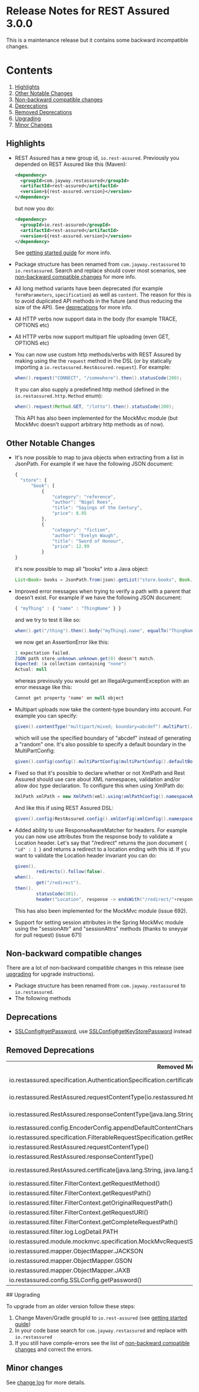 # Release Notes for REST Assured 3.0.0 #

This is a maintenance release but it contains some backward incompatible changes.

# Contents
1. [Highlights](#highlights)
1. [Other Notable Changes](#other-notable-changes)
1. [Non-backward compatible changes](#non-backward-compatible-changes)
1. [Deprecations](#deprecations)
1. [Removed Deprecations](#removed-deprecations)
1. [Upgrading](#upgrading)
1. [Minor Changes](#minor-changes)

## Highlights
* REST Assured has a new group id, `io.rest-assured`. Previously you depended on REST Assured like this (Maven):
  
  ```xml
  <dependency>
    <groupId>com.jayway.restassured</groupId>
    <artifactId>rest-assured</artifactId>
    <version>${rest-assured.version}</version>
  </dependency>

  ```

  but now you do:

  ```xml
  <dependency>
    <groupId>io.rest-assured</groupId>
    <artifactId>rest-assured</artifactId>
    <version>${rest-assured.version}</version>
  </dependency>
  ```
  See [getting started guide](https://github.com/rest-assured/rest-assured/wiki/GettingStarted) for more info.

* Package structure has been renamed from `com.jayway.restassured` to `io.restassured`. Search and replace should cover most scenarios, see [non-backward compatible changes](#non-backward-compatible-changes) for more info.
* All long method variants have been deprecated (for example `formParameters`, `specification`) as well as `content`. The reason for this is to avoid duplicated API methods in the future (and thus reducing the size of the API). See [deprecations](#deprecations) for more info.
* All HTTP verbs now support data in the body (for example TRACE, OPTIONS etc)
* All HTTP verbs now support multipart file uploading (even GET, OPTIONS etc)
* You can now use custom http methods/verbs with REST Assured by making using the the `request` method in the DSL (or by statically importing a `io.restassured.RestAssured.request`). For example:

  ```java
  when().request("CONNECT", "/somewhere").then().statusCode(200);
  ```

  It you can also supply a predefined http method (defined in the `io.restassured.http.Method` enum):

  ```java
  when().request(Method.GET, "/lotto").then().statusCode(200);
  ```
  
  This API has also been implemented for the MockMvc module (but MockMvc doesn't support arbitrary http methods as of now).

## Other Notable Changes ##

* It's now possible to map to java objects when extracting from a list in JsonPath. For example if we have the following JSON document:

  ```javascript
  {
    "store": {
        "book": [
            {
                "category": "reference",
                "author": "Nigel Rees",
                "title": "Sayings of the Century",
                "price": 8.95
            },
            {
                "category": "fiction",
                "author": "Evelyn Waugh",
                "title": "Sword of Honour",
                "price": 12.99
            }
  }
  ```

  it's now possible to map all "books" into a Java object:


  ```java
  List<Book> books = JsonPath.from(json).getList("store.books", Book.class);
  ```
* Improved error messages when trying to verify a path with a parent that doesn't exist. For example if we have the following JSON document:

  ```javascript
  { "myThing" : { "name" : "ThingName" } }
  ```
  
  and we try to test it like so:

  ```java
  when().get("/thing").then().body("myThing1.name", equalTo("ThingName")); // Notice myThing1 is invalid
  ```

  we now get an AssertionError like this:

  ```java
  1 expectation failed.
  JSON path store.unknown.unknown.get(0) doesn't match.
  Expected: (a collection containing "none")
  Actual: null
  ```
  
  whereas previously you would get an IllegalArgumentException with an error message like this:
  
  ```java
  Cannot get property 'name' on null object
  ```
* Multipart uploads now take the content-type boundary into account. For example you can specify:
  
  ```java
  given().contentType("multipart/mixed; boundary=abcdef").multiPart(..). ..
  ```

  which will use the specified boundary of "abcdef" instead of generating a "random" one. It's also possible to specify a default boundary in the MultiPartConfig:

  ```java
  given().config(config().multiPartConfig(multiPartConfig().defaultBoundary("abcdef"))). ..
  ```
* Fixed so that it's possible to declare whether or not XmlPath and Rest Assured should use care about XML namespaces, validation and/or allow doc type declaration.  To configure this when using XmlPath do:

  ```java
  XmlPath xmlPath = new XmlPath(xml).using(xmlPathConfig().namespaceAware(false)); // replace "namespaceAware" with "validation" or "allowDocTypeDeclaration" if needed
  ```

  And like this if using REST Assured DSL:

  ```java
  given().config(RestAssured.config().xmlConfig(xmlConfig().namespaceAware(false))). ..
  ```
* Added ability to use ResponseAwareMatcher for headers. For example you can now use attributes from the response body to validate a Location header. Let's say that "/redirect" returns the json document `{ "id" : 1 }` and returns a redirect to a location ending with this id. If you want to validate the Location header invariant you can do:
  
  ```java  
  given().
          redirects().follow(false).
  when().
          get("/redirect").
  then().
          statusCode(301).
          header("Location", response -> endsWith("/redirect/"+response.path("id")));
  ```
  This has also been implemented for the MockMvc module (issue 692).
* Support for setting session attributes in the Spring MockMvc module using the "sessionAttr" and "sessionAttrs" methods (thanks to sneyyar for pull request) (issue 671)

## Non-backward compatible changes ##

There are a lot of non-backward compatible changes in this release (see [upgrading](#upgrading) for upgrade instructions).

* Package structure has been renamed from `com.jayway.restassured` to `io.restassured`.
* The following methods 

## Deprecations
* [SSLConfig#getPassword](http://static.javadoc.io/com.jayway.restassured/rest-assured/2.9.0/com/jayway/restassured/config/SSLConfig.html#getPassword--), use 
[SSLConfig#getKeyStorePassword](http://static.javadoc.io/com.jayway.restassured/rest-assured/2.9.0/com/jayway/restassured/config/SSLConfig.html#getKeyStorePassword--) instead 

## Removed Deprecations
<table>
    <tr><th>Removed Method</th><th>Instead Use</th></tr>
    <tr><td>io.restassured.specification.AuthenticationSpecification.certificate(java.lang.String, java.lang.String, java.lang.String, int</td><td>io.restassured.specification.AuthenticationSpecification.certificate(java.lang.String, java.lang.String, io.restassured.authentication.CertificateAuthSettings)</td></tr>
    <tr><td>io.restassured.RestAssured.requestContentType(io.restassured.http.ContentType)</td><td>io.restassured.builder.RequestSpecBuilder , set the content-type and apply it to  io.restassured.RestAssured.requestSpecification </td></tr>
    <tr><td>io.restassured.RestAssured.responseContentType(java.lang.String)</td><td>Use io.restassured.builder.ResponseSpecBuilder.expectContentType(io.restassured.http.ContentType)  and apply it to  io.restassured.RestAssured.responseSpecification</td></tr>
    <tr><td>io.restassured.config.EncoderConfig.appendDefaultContentCharsetToStreamingContentTypeIfUndefined(java.lang.boolean)</td><td>io.restassured.config.EncoderConfig.appendDefaultContentCharsetToContentTypeIfUndefined(boolean)</td></tr>
    <tr><td>io.restassured.specification.FilterableRequestSpecification.getRequestContentType()</td><td>io.restassured.specification.FilterableRequestSpecification.getContentType()</td></tr>
    <tr><td>io.restassured.RestAssured.requestContentType()</td><td>If you really need to know this then create a filter</td></tr>
    <tr><td>io.restassured.RestAssured.responseContentType()</td><td>If you need to know this then extract it from the response</td></tr>
    <tr><td>io.restassured.RestAssured.certificate(java.lang.String, java.lang.String, java.lang.String, int) </td><td> io.restassured.RestAssured.certificate(java.lang.String, java.lang.String, io.restassured.authentication.CertificateAuthSettings)</td></tr>
    <tr><td>io.restassured.filter.FilterContext.getRequestMethod() </td><td>io.restassured.specification.FilterableRequestSpecification.getMethod() </td></tr>
    <tr><td>io.restassured.filter.FilterContext.getRequestPath() </td><td>io.restassured.specification.FilterableRequestSpecification.getDerivedPath() </td></tr>
    <tr><td>io.restassured.filter.FilterContext.getOriginalRequestPath()</td><td>io.restassured.specification.FilterableRequestSpecification.getUserDefinedPath()</td></tr>
    <tr><td>io.restassured.filter.FilterContext.getRequestURI()</td><td>io.restassured.specification.FilterableRequestSpecification.getURI()</td></tr>
    <tr><td>io.restassured.filter.FilterContext.getCompleteRequestPath()</td><td> io.restassured.specification.FilterableRequestSpecification.getURI()</td></tr>
    <tr><td>io.restassured.filter.log.LogDetail.PATH</td><td>io.restassured.filter.log.LogDetail.URI </td></tr>
    <tr><td>io.restassured.module.mockmvc.specification.MockMvcRequestSpecification.resultHandlers </td><td> io.restassured.module.mockmvc.response.ValidatableMockMvcResponse.apply(..)</td></tr>
    <tr><td>io.restassured.mapper.ObjectMapper.JACKSON</td><td>Isn't needed anymore</td></tr>
    <tr><td>io.restassured.mapper.ObjectMapper.GSON</td><td>Isn't needed anymore</td></tr>
    <tr><td>io.restassured.mapper.ObjectMapper.JAXB</td><td>Isn't needed anymore</td></tr>
    <tr><td>io.restassured.config.SSLConfig.getPassword()</td><td>io.restassured.config.SSLConfig.getKeyStorePassword() </td></tr>
</table>
## Upgrading

To upgrade from an older version follow these steps:

1. Change Maven/Gradle groupId to `io.rest-assured` (see [getting started guide](https://github.com/rest-assured/rest-assured/wiki/GettingStarted))
1. In your code base search for `com.jayway.restassured` and replace with `io.restassured`
1. If you still have compile-errors see the list of [non-backward compatible changes](#non-backward-compatible-changes) and correct the errors.

## Minor changes ##

See [change log](http://github.com/jayway/rest-assured/raw/master/changelog.txt) for more details.